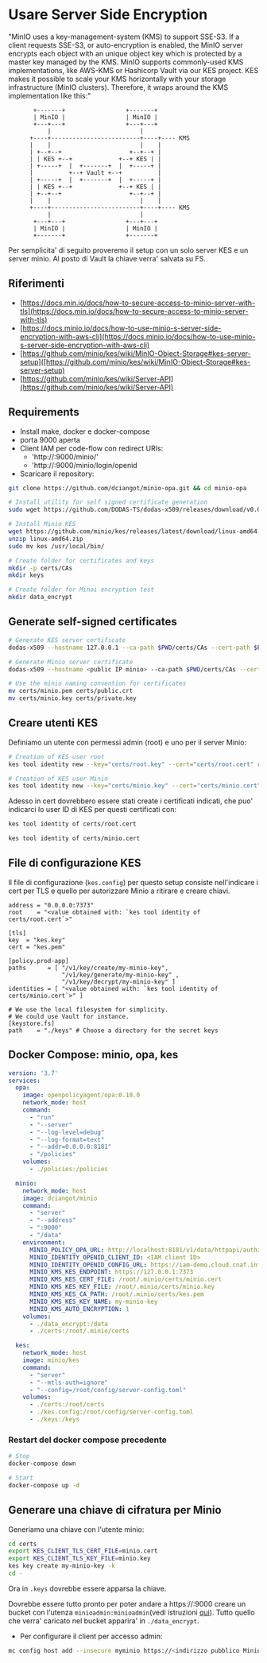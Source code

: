 # Usare Server Side Encryption

"MinIO uses a key-management-system (KMS) to support SSE-S3. If a client requests SSE-S3, or auto-encryption
is enabled, the MinIO server encrypts each object with an unique object key which is protected by a master key
managed by the KMS.
MinIO supports commonly-used KMS implementations, like AWS-KMS or
Hashicorp Vault via our KES project.
KES makes it possible to scale your KMS horizontally with your storage infrastructure (MinIO clusters).
Therefore, it wraps around the KMS implementation like this:"

```
       +-------+                 +-------+
       | MinIO |                 | MinIO |
       +---+---+                 +---+---+
           |                         |
      +----+-------------------------+----+---- KMS
      |    |                         |    |
      | +--+--+                   +--+--+ |
      | | KES +--+             +--+ KES | |
      | +-----+  |  +-------+  |  +-----+ |
      |          +--+ Vault +--+          |
      | +-----+  |  +-------+  |  +-----+ |
      | | KES +--+             +--+ KES | |
      | +--+--+                   +--+--+ |
      |    |                         |    |
      +----+-------------------------+----+---- KMS
           |                         |
       +---+---+                 +---+---+
       | MinIO |                 | MinIO |
       +-------+                 +-------+
```

Per semplicita' di seguito proveremo il setup con un solo server KES e un server minio. Al posto di Vault la chiave verra' salvata su FS.

## Riferimenti
- [https://docs.min.io/docs/how-to-secure-access-to-minio-server-with-tls](https://docs.min.io/docs/how-to-secure-access-to-minio-server-with-tls)
- [https://docs.minio.io/docs/how-to-use-minio-s-server-side-encryption-with-aws-cli](https://docs.minio.io/docs/how-to-use-minio-s-server-side-encryption-with-aws-cli)
- [https://github.com/minio/kes/wiki/MinIO-Object-Storage#kes-server-setup]([https://github.com/minio/kes/wiki/MinIO-Object-Storage#kes-server-setup)
- [https://github.com/minio/kes/wiki/Server-API](https://github.com/minio/kes/wiki/Server-API)

## Requirements

- Install make, docker e docker-compose
- porta 9000 aperta
- Client IAM per code-flow con redirect URIs:
    -  'http://<minio host>:9000/minio/'
    - 'http://<minio host>:9000/minio/login/openid
- Scaricare il repository: 
```bash
git clone https://github.com/dciangot/minio-opa.git && cd minio-opa

# Install utility for self signed certificate generation
sudo wget https://github.com/DODAS-TS/dodas-x509/releases/download/v0.0.2/dodas-x509 -O /usr/local/bin/dodas-x509

# Install Minio KES
wget https://github.com/minio/kes/releases/latest/download/linux-amd64.zip
unzip linux-amd64.zip
sudo mv kes /usr/local/bin/

# Create folder for certificates and keys
mkdir -p certs/CAs
mkdir keys

# Create folder for Minoi encryption test
mkdir data_encrypt
```

## Generate self-signed certificates

```bash
# Generate KES server certificate
dodas-x509 --hostname 127.0.0.1 --ca-path $PWD/certs/CAs --cert-path $PWD/certs --cert-name kes --ca-name KES

# Generate Minio server certificate
dodas-x509 --hostname <public IP minio> --ca-path $PWD/certs/CAs --cert-path $PWD/certs --cert-name minio --ca-name MINIO

# Use the minio naming convention for certificates
mv certs/minio.pem certs/public.crt
mv certs/minio.key certs/private.key
```

## Creare utenti KES

Definiamo un utente con permessi admin (root) e uno per il server Minio:

```bash
# Creation of KES user root
kes tool identity new --key="certs/root.key" --cert="certs/root.cert" root

# Creation of KES user Minio
kes tool identity new --key="certs/minio.key" --cert="certs/minio.cert" MinIO
```

Adesso in cert dovrebbero essere stati create i certificati indicati, che puo' indicarci lo user ID di KES per questi certificati con:

```bash
kes tool identity of certs/root.cert

kes tool identity of certs/minio.cert
```


## File di configurazione KES

Il file di configurazione (`kes.config`) per questo setup consiste nell'indicare i cert per TLS e quello per autorizzare Minio a ritirare e creare chiavi.

```
address = "0.0.0.0:7373"
root    = "<value obtained with: `kes tool identity of certs/root.cert`>"

[tls]
key  = "kes.key"
cert = "kes.pem"

[policy.prod-app] 
paths      = [ "/v1/key/create/my-minio-key", 
               "/v1/key/generate/my-minio-key" ,
               "/v1/key/decrypt/my-minio-key" ]
identities = [ "<value obtained with: `kes tool identity of certs/minio.cert`>" ]

# We use the local filesystem for simplicity.
# We could use Vault for instance.
[keystore.fs]
path    = "./keys" # Choose a directory for the secret keys
```

## Docker Compose: minio, opa, kes

```yaml
version: '3.7'
services:
  opa:
    image: openpolicyagent/opa:0.18.0
    network_mode: host
    command:
      - "run"
      - "--server"
      - "--log-level=debug"
      - "--log-format=text"
      - "--addr=0.0.0.0:8181"
      - "/policies"
    volumes:
      - ./policies:/policies

  minio:
    network_mode: host
    image: dciangot/minio
    command:
      - "server"
      - "--address"
      - ":9000"
      - "/data"
    environment:
      MINIO_POLICY_OPA_URL: http://localhost:8181/v1/data/httpapi/authz/allow
      MINIO_IDENTITY_OPENID_CLIENT_ID: <IAM client ID>
      MINIO_IDENTITY_OPENID_CONFIG_URL: https://iam-demo.cloud.cnaf.infn.it/.well-known/openid-configuration
      MINIO_KMS_KES_ENDPOINT: https://127.0.0.1:7373
      MINIO_KMS_KES_CERT_FILE: /root/.minio/certs/minio.cert
      MINIO_KMS_KES_KEY_FILE: /root/.minio/certs/minio.key
      MINIO_KMS_KES_CA_PATH: /root/.minio/certs/kes.pem
      MINIO_KMS_KES_KEY_NAME: my-minio-key
      MINIO_KMS_AUTO_ENCRYPTION: 1
    volumes:
      - ./data_encrypt:/data
      - ./certs:/root/.minio/certs

  kes:
    network_mode: host
    image: minio/kes
    command:
      - "server"
      - "--mtls-auth=ignore"
      - "--config=/root/config/server-config.toml"
    volumes:
      - ./certs:/root/certs
      - ./kes.config:/root/config/server-config.toml
      - ./keys:/keys
```

### Restart del docker compose precedente

```bash
# Stop
docker-compose down

# Start
docker-compose up -d
```

## Generare una chiave di cifratura per Minio

Generiamo una chiave con l'utente minio:

```bash
cd certs
export KES_CLIENT_TLS_CERT_FILE=minio.cert
export KES_CLIENT_TLS_KEY_FILE=minio.key
kes key create my-minio-key -k
cd -
```

Ora in `.keys` dovrebbe essere apparsa la chiave.

Dovrebbe essere tutto pronto per poter andare a https://<indirizzo pubblico Minio>:9000 creare un bucket con l'utenza `minioadmin:minioadmin`(vedi istruzioni [qui](https://docs.minio.io/docs/minio-client-quickstart-guide.html)). Tutto quello che verra' caricato nel bucket apparira' in `./data_encrypt`.

- Per configurare il client per accesso admin:

```bash
mc config host add --insecure myminio https://<indirizzo pubblico Minio>:9000 minioadmin minioadmin
```
